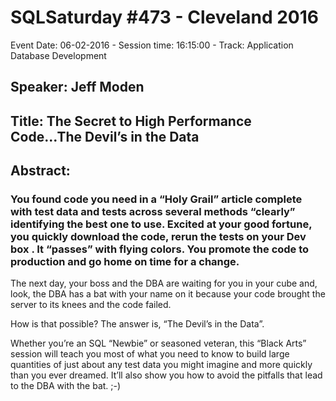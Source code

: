 # SQLSaturday #473 - Cleveland 2016
Event Date: 06-02-2016 - Session time: 16:15:00 - Track: Application  Database Development
## Speaker: Jeff Moden
## Title: The Secret to High Performance Code...The Devil’s in the Data
## Abstract:
### You found code you need in a “Holy Grail” article complete with test data and tests across several methods “clearly” identifying the best one to use.  Excited at your good fortune, you quickly download the code, rerun the tests on your Dev box . It “passes” with flying colors.  You promote the code to production and go home on time for a change.

The next day, your boss and the DBA are waiting for you in your cube and, look, the DBA has a bat with your name on it because your code brought the server to its knees and the code failed.

How is that possible?  The answer is, “The Devil’s in the Data”.

Whether you’re an SQL “Newbie” or seasoned veteran, this “Black Arts” session will teach you most of what you need to know to build large quantities of just about any test data you might imagine and more quickly than you ever dreamed.  It’ll also show you how to avoid the pitfalls that lead to the DBA with the bat. ;-)
